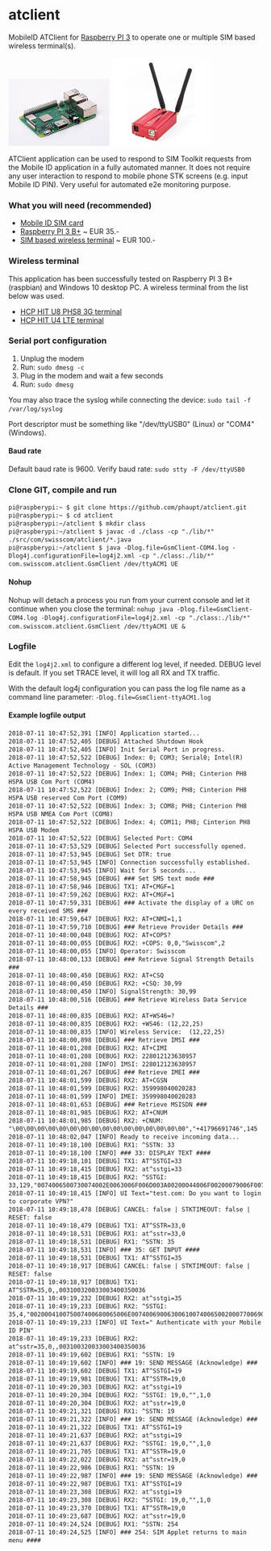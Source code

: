 # atclient
MobileID ATClient for [Raspberry PI 3](https://www.raspberrypi.org/products/raspberry-pi-3-model-b-plus) to operate one or multiple SIM based wireless terminal(s).

![Raspberry PI 3 B+](img/raspi.jpg?raw=true "Raspberry PI 3 B+") ![HCP HIT wireless terminal](img/hitu4.jpg?raw=true "HCP HIT wireless terminal")

ATClient application can be used to respond to SIM Toolkit requests from the Mobile ID application in a fully automated manner. It does not require any user interaction to respond to mobile phone STK screens (e.g. input Mobile ID PIN). Very useful for automated e2e monitoring purpose.

### What you will need (recommended)

- [Mobile ID SIM card](https://mobileid.ch)
- [Raspberry PI 3 B+](https://www.raspberrypi.org/products/raspberry-pi-3-model-b-plus) ~ EUR 35.-
- [SIM based wireless terminal](http://electronicshcp.com/product/hit-u4-lte) ~ EUR 100.-

### Wireless terminal

This application has been successfully tested on Raspberry PI 3 B+ (raspbian) and Windows 10 desktop PC. A wireless terminal from the list below was used. 

- [HCP HIT U8 PHS8 3G terminal](http://electronicshcp.com/product/hit-u8)
- [HCP HIT U4 LTE terminal](http://electronicshcp.com/product/hit-u4-lte)

### Serial port configuration

1. Unplug the modem
2. Run: `sudo dmesg -c`
3. Plug in the modem and wait a few seconds
4. Run: `sudo dmesg`

You may also trace the syslog while connecting the device: `sudo tail -f /var/log/syslog`

Port descriptor must be something like "/dev/ttyUSB0" (Linux) or "COM4" (Windows).

#### Baud rate

Default baud rate is 9600.
Verify baud rate: `sudo stty -F /dev/ttyUSB0`

### Clone GIT, compile and run

```
pi@raspberypi:~ $ git clone https://github.com/phaupt/atclient.git
pi@raspberypi:~ $ cd atclient
pi@raspberypi:~/atclient $ mkdir class
pi@raspberypi:~/atclient $ javac -d ./class -cp "./lib/*" ./src/com/swisscom/atclient/*.java
pi@raspberypi:~/atclient $ java -Dlog.file=GsmClient-COM4.log -Dlog4j.configurationFile=log4j2.xml -cp "./class:./lib/*" com.swisscom.atclient.GsmClient /dev/ttyACM1 UE
```
#### Nohup

Nohup will detach a process you run from your current console and let it continue when you close the terminal:
`nohup java -Dlog.file=GsmClient-COM4.log -Dlog4j.configurationFile=log4j2.xml -cp "./class:./lib/*" com.swisscom.atclient.GsmClient /dev/ttyACM1 UE &`

### Logfile

Edit the `log4j2.xml` to configure a different log level, if needed. DEBUG level is default.
If you set TRACE level, it will log all RX and TX traffic.

With the default log4j configuration you can pass the log file name as a command line parameter: `-Dlog.file=GsmClient-ttyACM1.log`

#### Example logfile output
```
2018-07-11 10:47:52,391 [INFO] Application started...
2018-07-11 10:47:52,405 [DEBUG] Attached Shutdown Hook
2018-07-11 10:47:52,405 [INFO] Init Serial Port in progress.
2018-07-11 10:47:52,522 [DEBUG] Index: 0; COM3; Serial0; Intel(R) Active Management Technology - SOL (COM3)
2018-07-11 10:47:52,522 [DEBUG] Index: 1; COM4; PH8; Cinterion PH8 HSPA USB Com Port (COM4)
2018-07-11 10:47:52,522 [DEBUG] Index: 2; COM9; PH8; Cinterion PH8 HSPA USB reserved Com Port (COM9)
2018-07-11 10:47:52,522 [DEBUG] Index: 3; COM8; PH8; Cinterion PH8 HSPA USB NMEA Com Port (COM8)
2018-07-11 10:47:52,522 [DEBUG] Index: 4; COM11; PH8; Cinterion PH8 HSPA USB Modem
2018-07-11 10:47:52,522 [DEBUG] Selected Port: COM4
2018-07-11 10:47:53,529 [DEBUG] Selected Port successfully opened.
2018-07-11 10:47:53,945 [DEBUG] Set DTR: true
2018-07-11 10:47:53,945 [INFO] Connection successfully established.
2018-07-11 10:47:53,945 [INFO] Wait for 5 seconds...
2018-07-11 10:47:58,945 [DEBUG] ### Set SMS text mode ###
2018-07-11 10:47:58,946 [DEBUG] TX1: AT+CMGF=1
2018-07-11 10:47:59,262 [DEBUG] RX2: AT+CMGF=1
2018-07-11 10:47:59,331 [DEBUG] ### Activate the display of a URC on every received SMS ###
2018-07-11 10:47:59,647 [DEBUG] RX2: AT+CNMI=1,1
2018-07-11 10:47:59,710 [DEBUG] ### Retrieve Provider Details ###
2018-07-11 10:48:00,048 [DEBUG] RX2: AT+COPS?
2018-07-11 10:48:00,055 [DEBUG] RX2: +COPS: 0,0,"Swisscom",2
2018-07-11 10:48:00,055 [INFO] Operator: Swisscom
2018-07-11 10:48:00,133 [DEBUG] ### Retrieve Signal Strength Details ###
2018-07-11 10:48:00,450 [DEBUG] RX2: AT+CSQ
2018-07-11 10:48:00,450 [DEBUG] RX2: +CSQ: 30,99
2018-07-11 10:48:00,450 [INFO] SignalStrength: 30,99
2018-07-11 10:48:00,516 [DEBUG] ### Retrieve Wireless Data Service Details ###
2018-07-11 10:48:00,835 [DEBUG] RX2: AT+WS46=?
2018-07-11 10:48:00,835 [DEBUG] RX2: +WS46: (12,22,25)
2018-07-11 10:48:00,835 [INFO] Wireless Service:  (12,22,25)
2018-07-11 10:48:00,898 [DEBUG] ### Retrieve IMSI ###
2018-07-11 10:48:01,208 [DEBUG] RX2: AT+CIMI
2018-07-11 10:48:01,208 [DEBUG] RX2: 228012123638957
2018-07-11 10:48:01,208 [INFO] IMSI: 228012123638957
2018-07-11 10:48:01,267 [DEBUG] ### Retrieve IMEI ###
2018-07-11 10:48:01,599 [DEBUG] RX2: AT+CGSN
2018-07-11 10:48:01,599 [DEBUG] RX2: 359998040020283
2018-07-11 10:48:01,599 [INFO] IMEI: 359998040020283
2018-07-11 10:48:01,653 [DEBUG] ### Retrieve MSISDN ###
2018-07-11 10:48:01,985 [DEBUG] RX2: AT+CNUM
2018-07-11 10:48:01,985 [DEBUG] RX2: +CNUM: "\00\00\00\00\00\00\00\00\00\00\00\00\00\00\00\00","+41796691746",145
2018-07-11 10:48:02,047 [INFO] Ready to receive incoming data...
2018-07-11 10:49:18,100 [DEBUG] RX1: ^SSTN: 33
2018-07-11 10:49:18,100 [INFO] ### 33: DISPLAY TEXT ####
2018-07-11 10:49:18,101 [DEBUG] TX1: AT^SSTGI=33
2018-07-11 10:49:18,415 [DEBUG] RX2: at^sstgi=33
2018-07-11 10:49:18,415 [DEBUG] RX2: ^SSTGI: 33,129,"0074006500730074002E0063006F006D003A00200044006F00200079006F0075002000770061006E007400200074006F0020006C006F00670069006E00200074006F00200063006F00720070006F0072006100740065002000560050004E003F",0,1,0
2018-07-11 10:49:18,415 [INFO] UI Text="test.com: Do you want to login to corporate VPN?"
2018-07-11 10:49:18,478 [DEBUG] CANCEL: false | STKTIMEOUT: false | RESET: false
2018-07-11 10:49:18,479 [DEBUG] TX1: AT^SSTR=33,0
2018-07-11 10:49:18,531 [DEBUG] RX1: at^sstr=33,0
2018-07-11 10:49:18,531 [DEBUG] RX1: ^SSTN: 35
2018-07-11 10:49:18,531 [INFO] ### 35: GET INPUT ####
2018-07-11 10:49:18,531 [DEBUG] TX1: AT^SSTGI=35
2018-07-11 10:49:18,917 [DEBUG] CANCEL: false | STKTIMEOUT: false | RESET: false
2018-07-11 10:49:18,917 [DEBUG] TX1: AT^SSTR=35,0,,003100320033003400350036
2018-07-11 10:49:19,232 [DEBUG] RX2: at^sstgi=35
2018-07-11 10:49:19,233 [DEBUG] RX2: ^SSTGI: 35,4,"002000410075007400680065006E0074006900630061007400650020007700690074006800200079006F007500720020004D006F00620069006C0065002000490044002000500049004E",1,15,"",1,0
2018-07-11 10:49:19,233 [INFO] UI Text=" Authenticate with your Mobile ID PIN"
2018-07-11 10:49:19,233 [DEBUG] RX2: at^sstr=35,0,,003100320033003400350036
2018-07-11 10:49:19,602 [DEBUG] RX1: ^SSTN: 19
2018-07-11 10:49:19,602 [INFO] ### 19: SEND MESSAGE (Acknowledge) ###
2018-07-11 10:49:19,602 [DEBUG] TX1: AT^SSTGI=19
2018-07-11 10:49:19,981 [DEBUG] TX1: AT^SSTR=19,0
2018-07-11 10:49:20,303 [DEBUG] RX2: at^sstgi=19
2018-07-11 10:49:20,304 [DEBUG] RX2: ^SSTGI: 19,0,"",1,0
2018-07-11 10:49:20,304 [DEBUG] RX2: at^sstr=19,0
2018-07-11 10:49:21,321 [DEBUG] RX1: ^SSTN: 19
2018-07-11 10:49:21,322 [INFO] ### 19: SEND MESSAGE (Acknowledge) ###
2018-07-11 10:49:21,322 [DEBUG] TX1: AT^SSTGI=19
2018-07-11 10:49:21,637 [DEBUG] RX2: at^sstgi=19
2018-07-11 10:49:21,637 [DEBUG] RX2: ^SSTGI: 19,0,"",1,0
2018-07-11 10:49:21,705 [DEBUG] TX1: AT^SSTR=19,0
2018-07-11 10:49:22,022 [DEBUG] RX2: at^sstr=19,0
2018-07-11 10:49:22,986 [DEBUG] RX1: ^SSTN: 19
2018-07-11 10:49:22,987 [INFO] ### 19: SEND MESSAGE (Acknowledge) ###
2018-07-11 10:49:22,987 [DEBUG] TX1: AT^SSTGI=19
2018-07-11 10:49:23,308 [DEBUG] RX2: at^sstgi=19
2018-07-11 10:49:23,308 [DEBUG] RX2: ^SSTGI: 19,0,"",1,0
2018-07-11 10:49:23,370 [DEBUG] TX1: AT^SSTR=19,0
2018-07-11 10:49:23,687 [DEBUG] RX2: at^sstr=19,0
2018-07-11 10:49:24,524 [DEBUG] RX1: ^SSTN: 254
2018-07-11 10:49:24,525 [INFO] ### 254: SIM Applet returns to main menu ####
```
